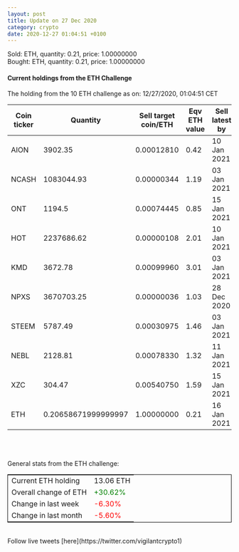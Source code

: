 ```yaml
---
layout: post
title: Update on 27 Dec 2020
category: crypto
date: 2020-12-27 01:04:51 +0100
---
```

<!-- Global site tag (gtag.js) - Google Analytics -->
<script async src="https://www.googletagmanager.com/gtag/js?id=UA-103831149-5"></script>
<script>
  window.dataLayer = window.dataLayer || [];
  function gtag(){dataLayer.push(arguments);}
  gtag('js', new Date());

  gtag('config', 'UA-103831149-5');
</script>
Sold: ETH, quantity:         0.21, price:   1.00000000<br>Bought: ETH, quantity:         0.21, price:   1.00000000<br>

#### Current holdings from the ETH Challenge

The holding from the 10 ETH challenge as on: 12/27/2020, 01:04:51 CET

|Coin ticker|Quantity|Sell target<br>coin/ETH|Eqv ETH<br>value|Sell latest by|
|-----------|--------|-----------|-----------|--------------|
AION|3902.35|  0.00012810|0.42|10 Jan 2021|
NCASH|1083044.93|  0.00000344|1.19|03 Jan 2021|
ONT|1194.5|  0.00074445|0.85|15 Jan 2021|
HOT|2237686.62|  0.00000108|2.01|10 Jan 2021|
KMD|3672.78|  0.00099960|3.01|03 Jan 2021|
NPXS|3670703.25|  0.00000036|1.03|28 Dec 2020|
STEEM|5787.49|  0.00030975|1.46|03 Jan 2021|
NEBL|2128.81|  0.00078330|1.32|11 Jan 2021|
XZC|304.47|  0.00540750|1.59|15 Jan 2021|
ETH|0.20658671999999997|  1.00000000|0.21|16 Jan 2021|

<br>
<br>
<br>
General stats from the ETH challenge:

<table style="border:1px solid black;margin-left:auto;margin-right:auto;">
	<tbody>
	<tr>
		<td>Current ETH holding</td>
		<td>     13.06 ETH</td>
	</tr>
	<tr>
		<td>Overall change of ETH</td>
		<td><font color="green">+30.62%</font></td>
	</tr>
	<tr>
		<td>Change in last week</td>
		<td><font color="red">-6.30%</font></td>
	</tr>
	<tr>
		<td>Change in last month</td>
		<td><font color="red">-5.60%</font></td>
	</tr>
	</tbody>
</table>

<br>
Follow live tweets [here](https://twitter.com/vigilantcrypto1)
<br>
<br>